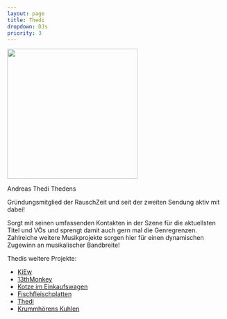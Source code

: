 ```yaml
---
layout: page
title: Thedi
dropdown: DJs
priority: 3
---
```

<p><a href="http://rauschzeit.de/RZWP/wp-content/uploads/2019/04/52606110_2219902491426046_4387548004714807296_n.jpg"><img class="wp-image-3253 size-medium alignnone" src="http://rauschzeit.de/RZWP/wp-content/uploads/2019/04/52606110_2219902491426046_4387548004714807296_n-300x300.jpg" alt="" width="300" height="300" /></a></p>
<p>Andreas Thedi Thedens</p>
<p>Gründungsmitglied der RauschZeit und seit der zweiten Sendung aktiv mit dabei!</p>
<p>Sorgt mit seinen umfassenden Kontakten in der Szene für die aktuellsten Titel und VÖs und sprengt damit auch gern mal die Genregrenzen. Zahlreiche weitere Musikprojekte sorgen hier für einen dynamischen Zugewinn an musikalischer Bandbreite!</p>
<p>Thedis weitere Projekte:</p>
<ul>
<li><a href="https://www.kiew.org/" target="_blank" rel="noopener">KiEw</a></li>
<li><a href="https://13thmonkey.de/" target="_blank" rel="noopener">13thMonkey</a></li>
<li><a href="https://www.kotzeimeinkaufswagen.de/" rel="noopener">Kotze im Einkaufswagen</a></li>
<li><a href="https://www.fischfleischplatten.de/" target="_blank" rel="noopener">Fischfleischplatten</a></li>
<li><a href="https://www.thedi.de/" target="_blank" rel="noopener">Thedi</a></li>
<li><a href="https://de-de.facebook.com/krummhoerenskuhlen//" target="_blank" rel="noopener">Krummhörens Kuhlen</a></li>
</ul>
